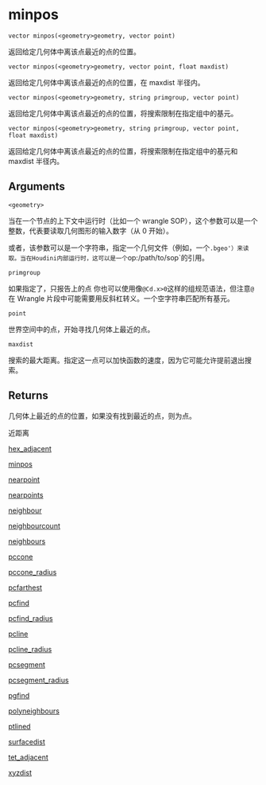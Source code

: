 # minpos

`vector minpos(<geometry>geometry, vector point)`

返回给定几何体中离该点最近的点的位置。

`vector minpos(<geometry>geometry, vector point, float maxdist)`

返回给定几何体中离该点最近的点的位置，在 maxdist 半径内。

`vector minpos(<geometry>geometry, string primgroup, vector point)`

返回给定几何体中离该点最近的点的位置，将搜索限制在指定组中的基元。

`vector minpos(<geometry>geometry, string primgroup, vector point, float maxdist)`

返回给定几何体中离该点最近的点的位置，将搜索限制在指定组中的基元和 maxdist 半径内。

## Arguments

`<geometry>`

当在一个节点的上下文中运行时（比如一个 wrangle SOP），这个参数可以是一个整数，代表要读取几何图形的输入数字（从 0 开始）。

或者，该参数可以是一个字符串，指定一个几何文件（例如，一个`.bgeo'）来读取。当在Houdini内部运行时，这可以是一个`op:/path/to/sop`的引用。

`primgroup`

如果指定了，只报告上的点 你也可以使用像`@Cd.x>0`这样的组规范语法，但注意`@`在 Wrangle 片段中可能需要用反斜杠转义。一个空字符串匹配所有基元。

`point`

世界空间中的点，开始寻找几何体上最近的点。

`maxdist`

搜索的最大距离。指定这一点可以加快函数的速度，因为它可能允许提前退出搜索。

## Returns

几何体上最近的点的位置，如果没有找到最近的点，则为点。

近距离

[hex_adjacent](hex_adjacent.html)

[minpos](minpos.html)

[nearpoint](nearpoint.html)

[nearpoints](nearpoints.html)

[neighbour](neighbour.html)

[neighbourcount](neighbourcount.html)

[neighbours](neighbours.html)

[pccone](pccone.html)

[pccone_radius](pccone_radius.html)

[pcfarthest](pcfarthest.html)

[pcfind](pcfind.html)

[pcfind_radius](pcfind_radius.html)

[pcline](pcline.html)

[pcline_radius](pcline_radius.html)

[pcsegment](pcsegment.html)

[pcsegment_radius](pcsegment_radius.html)

[pgfind](pgfind.html)

[polyneighbours](polyneighbours.html)

[ptlined](ptlined.html)

[surfacedist](surfacedist.html)

[tet_adjacent](tet_adjacent.html)

[xyzdist](xyzdist.html)
